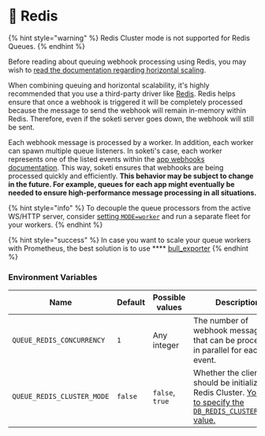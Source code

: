 # 🧠 Redis

{% hint style="warning" %}
Redis Cluster mode is not supported for Redis Queues.
{% endhint %}

Before reading about queuing webhook processing using Redis, you may wish to [read the documentation regarding horizontal scaling](../horizontal-scaling.md).

When combining queuing and horizontal scalability, it's highly recommended that you use a third-party driver like [Redis](../getting-started/redis-configuration.md). Redis helps ensure that once a webhook is triggered it will be completely processed because the message to send the webhook will remain in-memory within Redis. Therefore, even if the soketi server goes down, the webhook will still be sent.

Each webhook message is processed by a worker. In addition, each worker can spawn multiple queue listeners. In soketi's case, each worker represents one of the listed events within the [app webhooks documentation](../app-webhooks.md). This way, soketi ensures that webhooks are being processed quickly and efficiently. **This behavior may be subject to change in the future. For example, queues for each app might eventually be needed to ensure high-performance message processing in all situations.**

{% hint style="info" %}
To decouple the queue processors from the active WS/HTTP server, consider [setting `MODE=worker`](../horizontal-scaling/running-modes.md#mode-worker) and run a separate fleet for your workers.
{% endhint %}

{% hint style="success" %}
In case you want to scale your queue workers with Prometheus, the best solution is to use **** [bull\_exporter](https://github.com/UpHabit/bull\_exporter)
{% endhint %}

### Environment Variables

| Name                       | Default | Possible values | Description                                                                                                                                                                       |
| -------------------------- | ------- | --------------- | --------------------------------------------------------------------------------------------------------------------------------------------------------------------------------- |
| `QUEUE_REDIS_CONCURRENCY`  | `1`     | Any integer     | The number of webhook messages that can be processed in parallel for each event.                                                                                                  |
| `QUEUE_REDIS_CLUSTER_MODE` | `false` | `false`, `true` | Whether the client should be initialized for Redis Cluster. [You have to specify the `DB_REDIS_CLUSTER_NODES` value.](../../getting-started/redis-configuration.md#redis-cluster) |
